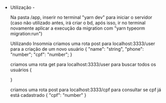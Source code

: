 - Utilização -

  Na pasta /app, inserir no terminal "yarn dev" para iniciar o servidor
  (caso não utilizado antes, irá criar o bd, após isso, ir no terminal novamente aplicar a execução da migration com "yarn typeorm migration:run")
  
  Utilizando Insomnia
    criamos uma rota post para localhost:3333/user para a criação de um novo usuário
    {
      "name": "string",
      "phone": "number";
      "cpf": "number";
    }
    
    criamos uma rota get para localhost:3333/user para buscar todos os usuários
    {

    }
    
    criamos uma rota post para localhost:3333/cpf para consultar se cpf já está cadastrado
    {
      "cpf": "number"
    }